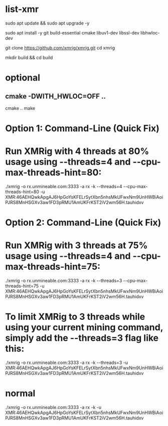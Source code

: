 # list-xmr

sudo apt update && sudo apt upgrade -y

sudo apt install -y git build-essential cmake libuv1-dev libssl-dev libhwloc-dev

git clone https://github.com/xmrig/xmrig.git
cd xmrig

mkdir build && cd build

# optional
cmake -DWITH_HWLOC=OFF ..
-------------------------------------------

cmake ..
make

# Option 1: Command-Line (Quick Fix)
# Run XMRig with 4 threads at 80% usage using --threads=4 and --cpu-max-threads-hint=80:

./xmrig -o rx.unmineable.com:3333 -a rx -k --threads=4 --cpu-max-threads-hint=80 -u XMR:46AEHQwkApgAJ6HpGoYsKFELrSytXbn5nhsMkUFwxNm9UnHWBiAoiPJRS8MnHSGXv3aw1FD3pRMU1AmUKFrKST2iV2wm56H.tauhidxv


# Option 2: Command-Line (Quick Fix)
# Run XMRig with 3 threads at 75% usage using --threads=4 and --cpu-max-threads-hint=75:

./xmrig -o rx.unmineable.com:3333 -a rx -k --threads=3 --cpu-max-threads-hint=75 -u XMR:46AEHQwkApgAJ6HpGoYsKFELrSytXbn5nhsMkUFwxNm9UnHWBiAoiPJRS8MnHSGXv3aw1FD3pRMU1AmUKFrKST2iV2wm56H.tauhidxv


# To limit XMRig to 3 threads while using your current mining command, simply add the --threads=3 flag like this:

./xmrig -o rx.unmineable.com:3333 -a rx -k --threads=3 -u XMR:46AEHQwkApgAJ6HpGoYsKFELrSytXbn5nhsMkUFwxNm9UnHWBiAoiPJRS8MnHSGXv3aw1FD3pRMU1AmUKFrKST2iV2wm56H.tauhidxv

# normal 

./xmrig -o rx.unmineable.com:3333 -a rx -k -u XMR:46AEHQwkApgAJ6HpGoYsKFELrSytXbn5nhsMkUFwxNm9UnHWBiAoiPJRS8MnHSGXv3aw1FD3pRMU1AmUKFrKST2iV2wm56H.tauhidxv
